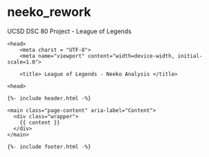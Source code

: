 # neeko_rework
UCSD DSC 80 Project - League of Legends

<!DOCTYPE html>
<html lang="{{ page.lang | default: site.lang | default: "en" }}">

    <head>
        <meta charst = "UTF-8">
        <meta name="viewport" content="width=device-width, initial-scale=1.0">
<!--       {%- include head.html -%} -->
        <title> League of Legends - Neeko Analysis </title>
<!--         <meta name = "generator" content"Jekyll v> -->

    <head>
  <body>

    {%- include header.html -%}

    <main class="page-content" aria-label="Content">
      <div class="wrapper">
        {{ content }}
      </div>
    </main>

    {%- include footer.html -%}

  </body>

</html>
